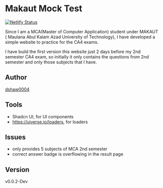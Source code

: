 # Makaut Mock Test

[![Netlify Status](https://api.netlify.com/api/v1/badges/77fed0f6-f2dc-47c9-b1e9-ff4da35f3636/deploy-status)](https://app.netlify.com/sites/makautmocktest/deploys)


Since I am a MCA(Master of Computer Application) student under MAKAUT ( Maulana Abul Kalam Azad University of Technology),
I have developed a simple website to practice for the CA4 exams.

I have build the first version this website just 2 days before my 2nd semester CA4 exam,
so initially it only contains the questions from 2nd semester and only those subjects that I have.

## Author

[dshaw0004](https://dipankarshaw.web.app)

## Tools

- Shadcn UI, for UI components
- https://uiverse.io/loaders, for loaders

## Issues

- only provides 5 subjects of MCA 2nd semester
- correct answer badge is overflowing in the result page

## Version

v0.0.2-Dev
